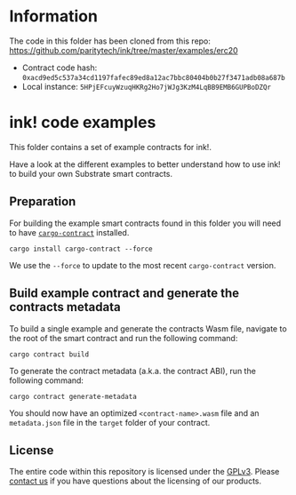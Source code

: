 # Information

The code in this folder has been cloned from this repo: https://github.com/paritytech/ink/tree/master/examples/erc20

- Contract code hash: `0xacd9ed5c537a34cd1197fafec89ed8a12ac7bbc80404b0b27f3471adb08a687b`
- Local instance: `5HPjEFcuyWzuqHKRg2Ho7jWJg3KzM4LqBB9EMB6GUPBoDZQr`

# ink! code examples

This folder contains a set of example contracts for ink!.

Have a look at the different examples to better understand how to use ink! to build your own Substrate smart contracts.

## Preparation

For building the example smart contracts found in this folder you will need to have [`cargo-contract`](https://github.com/paritytech/cargo-contract) installed.

```
cargo install cargo-contract --force
```

We use the `--force` to update to the most recent `cargo-contract` version.

## Build example contract and generate the contracts metadata

To build a single example and generate the contracts Wasm file, navigate to the root of the smart contract and run the following command:

`cargo contract build`

To generate the contract metadata (a.k.a. the contract ABI), run the following command:

`cargo contract generate-metadata`

You should now have an optimized `<contract-name>.wasm` file and an `metadata.json` file in the `target` folder of your contract.

## License

The entire code within this repository is licensed under the [GPLv3](LICENSE). Please [contact us](https://www.parity.io/contact/) if you have questions about the licensing of our products.
